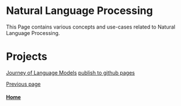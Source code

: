 
# Natural Language Processing 

This Page contains various concepts and use-cases related to Natural Language Processing.

# Projects 
[Journey of Language Models](./journey-of-langauge-models.md)
[publish to github pages](./publish-to-github-pages.md)

[Previous page](./README.md)

#### [Home](./README.md) 
